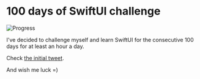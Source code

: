 # 100 days of SwiftUI challenge

![Progress](https://progress-bar.dev/31/?title=36h%2045m%20)


I've decided to challenge myself and learn SwiftUI for the consecutive 100 days for at least an hour a day.

Check [the initial tweet](https://twitter.com/ck3g/status/1188362654324318208).

And wish me luck =)

